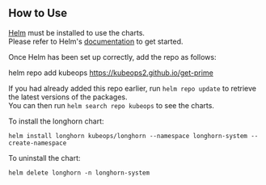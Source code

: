 ## How to Use

[Helm](https://helm.sh) must be installed to use the charts.  
Please refer to Helm's [documentation](https://helm.sh/docs) to get started.

Once Helm has been set up correctly, add the repo as follows:

  helm repo add kubeops https://kubeops2.github.io/get-prime

If you had already added this repo earlier, run `helm repo update` to retrieve the latest versions of the packages.  
You can then run `helm search repo kubeops` to see the charts.  

To install the longhorn chart:

    helm install longhorn kubeops/longhorn --namespace longhorn-system --create-namespace

To uninstall the chart:

    helm delete longhorn -n longhorn-system

